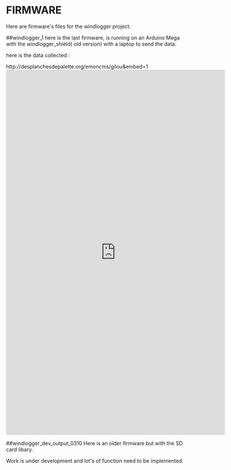# FIRMWARE
Here are firmware's files for the windlogger project.

##windlogger_1
here is the last firmware, is running on an Arduino Mega with the windlogger_shield( old version) with a laptop to send the data.

here is the data collected :
<div>
http://desplanchesdepalette.org/emoncms/gilou&embed=1
</div>
<iframe style="width:600px; height:1000px;" frameborder="0" scrolling="no" marginheight="0" marginwidth="0" src="http://desplanchesdepalette.org/emoncms/gilou&embed=1"></iframe>


##windlogger_dev_output_0310
Here is an older firmware but with the SD card libary.


Work is under development and lot's of function need to be implemented.